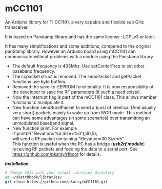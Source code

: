 # mCC1101
An Arduino library for TI CC1101, a very capable and flexible sub GHz transceiver.

It is based on Panstamp library and has the same license : LGPLv3 or later.

It has many simplifications and some additions, compared to the original panStamp library.
However an Arduino board using mCC1101 can communicate without problems with a module using
the Panstamp library.
- The default frequency is 433Mhz. Use setCarrierFreq to set other baseband frequency.
- The ccpacket struct is removed. The sendPacket and getPacket functions use byte buffers.
- Removed the save-to-EEPROM functionality. It is now
responsibility of the developer to save the RF parameters (if such a need exists).
- Now the interrupt flag is part of the mCC1101 class. This allows member functions to manipulate it.
- New function sendBurstPacket to send a burst of identical (And usually very short) packets mainly to wake up from WOR mode.
This method can have some advantages (in some scenarios) over transmitting an unmodulated baseband signal.
- New function print. For example<br/>
rf.print(F("Elevation=%d Size=%d"),30,5);<br/>
will send a RF packet containing "Elevation=30 Size=5".<br/>
This function is useful when the PC has a bridge (***usb2rf module***) receiving RF packets and feeding the data to a serial port. See https://github.com/pkarsy/rfboot for details.

***Installation***

```sh
# Change this with your actual libraries directory
cd ~/sketchbook/libraries/
git clone https://github.com/pkarsy/mCC1101.git
```

